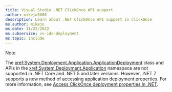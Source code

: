```yaml
---
title: Visual Studio .NET ClickOnce API support
author: mikejo5000
description: Learn about .NET ClickOnce API support in ClickOnce
ms.author: mikejo
ms.date: 11/22/2022
ms.subservice: vs-ide-deployment
ms.topic: include
---
```


> [!NOTE]
> The <xref:System.Deployment.Application.ApplicationDeployment> class and APIs in the <xref:System.Deployment.Application> namespace are not supported in .NET Core and .NET 5 and later versions. However, .NET 7 supports a new method of accessing application deployment properties. For more information, see [Access ClickOnce deployment properties in .NET](../../deployment/access-clickonce-deployment-properties-dotnet.md).
